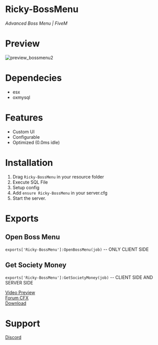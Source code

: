 # **Ricky-BossMenu**
*Advanced Boss Menu | FiveM*

# Preview
![preview_bossmenu2](https://github.com/R1CKY6/Ricky-BossMenu/assets/100082886/a74f57b0-a157-4c59-a0ce-f50db4b3c6eb)


# Dependecies
- esx
- oxmysql

# Features
- Custom UI
- Configurable
- Optimized (0.0ms idle)

# Installation
1. Drag `Ricky-BossMenu` in your resource folder
2. Execute SQL File
3. Setup config
4. Add `ensure Ricky-BossMenu` in your server.cfg
5. Start the server.

# Exports
## Open Boss Menu
`exports['Ricky-BossMenu']:OpenBossMenu(job)` -- ONLY CLIENT SIDE

## Get Society Money
`exports['Ricky-BossMenu']:GetSocietyMoney(job)` -- CLIENT SIDE AND SERVER SIDE


[Video Preview](https://www.youtube.com/watch?v=IbNaZRQycik)<br>
[Forum CFX](https://forum.cfx.re/t/release-free-esx-qbcore-advanced-reward-system/5177016)<br>
[Download](https://github.com/R1CKY6/Ricky-BossMenu)

# Support
[Discord](https://discord.gg/tHAbhd94vS)
